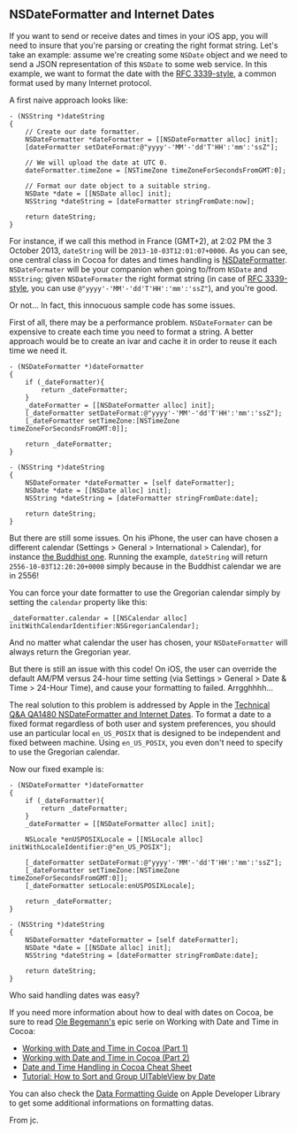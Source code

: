 ## NSDateFormatter and Internet Dates

If you want to send or receive dates and times in your iOS app, you will need to insure that you're parsing or creating the right format string. Let's take an example: assume we're creating some `NSDate` object and we need to send a JSON representation of this `NSDate` to some web service. In this example, we want to format the date with the [RFC 3339-style][], a common format used by many Internet protocol.

A first naive approach looks like:

	- (NSString *)dateString
	{
		// Create our date formatter.
		NSDateFormatter *dateFormatter = [[NSDateFormatter alloc] init];
		[dateFormatter setDateFormat:@"yyyy'-'MM'-'dd'T'HH':'mm':'ssZ"];
	
		// We will upload the date at UTC 0.
    	dateFormatter.timeZone = [NSTimeZone timeZoneForSecondsFromGMT:0];
    
	    // Format our date object to a suitable string.
    	NSDate *date = [[NSDate alloc] init];
	    NSString *dateString = [dateFormatter stringFromDate:now];
 
 		return dateString;
	}

For instance, if we call this method in France (GMT+2), at 2:02 PM the 3 October 2013, `dateString` will be `2013-10-03T12:01:07+0000`. As you can see, one central class in Cocoa for dates and times handling is [NSDateFormatter][]. `NSDateFormater` will be your companion when going to/from `NSDate` and `NSString`; given `NSDateFormater` the right format string (in case of [RFC 3339-style][], you can use `@"yyyy'-'MM'-'dd'T'HH':'mm':'ssZ"`), and you're good.

Or not... In fact, this innocuous sample code has some issues.

First of all, there may be a performance problem. `NSDateFormater` can be expensive to create each time you need to format a string. A better approach would be to create an ivar and cache it in order to reuse it each time we need it.

	- (NSDateFormatter *)dateFormatter
	{
		if (_dateFormatter){
			return _dateFormatter;
		}
		_dateFormatter = [[NSDateFormatter alloc] init];
		[_dateFormatter setDateFormat:@"yyyy'-'MM'-'dd'T'HH':'mm':'ssZ"];
	    [_dateFormatter setTimeZone:[NSTimeZone timeZoneForSecondsFromGMT:0]];

	    return _dateFormatter;
	}
	
	- (NSString *)dateString
	{
		NSDateFormater *dateFormatter = [self dateFormatter];
		NSDate *date = [[NSDate alloc] init];
	    NSString *dateString = [dateFormatter stringFromDate:date];
		
		return dateString;
	}
	
But there are still some issues. On his iPhone, the user can have chosen a different calendar (Settings > General > International > Calendar), for instance [the Buddhist one][]. Running the example, `dateString` will return `2556-10-03T12:20:20+0000` simply because in the Buddhist calendar we are in 2556! 

You can force your date formatter to use the Gregorian calendar simply by setting the `calendar` property like this:

	_dateFormatter.calendar = [[NSCalendar alloc] initWithCalendarIdentifier:NSGregorianCalendar];
	
And no matter what calendar the user has chosen, your `NSDateFormatter` will always return the Gregorian year. 

But there is still an issue with this code! On iOS, the user can override the default AM/PM versus 24-hour time setting (via Settings > General > Date & Time > 24-Hour Time), and cause your formatting to failed. Arrgghhhh...

The real solution to this problem is addressed by Apple in the [Technical Q&A QA1480 NSDateFormatter and Internet Dates][]. To format a date to a fixed format regardless of both user and system preferences, you should use an particular local `en_US_POSIX` that is designed to be independent and fixed between machine. Using `en_US_POSIX`, you even don't need to specify to use the Gregorian calendar.

Now our fixed example is:

	- (NSDateFormatter *)dateFormatter
	{
		if (_dateFormatter){
			return _dateFormatter;
		}
		_dateFormatter = [[NSDateFormatter alloc] init];
		
		NSLocale *enUSPOSIXLocale = [[NSLocale alloc] initWithLocaleIdentifier:@"en_US_POSIX"];

		[_dateFormatter setDateFormat:@"yyyy'-'MM'-'dd'T'HH':'mm':'ssZ"];
	    [_dateFormatter setTimeZone:[NSTimeZone timeZoneForSecondsFromGMT:0]];
	    [_dateFormatter setLocale:enUSPOSIXLocale];
	    
	    return _dateFormatter;
	}
	
	- (NSString *)dateString
	{
		NSDateFormatter *dateFormatter = [self dateFormatter];
		NSDate *date = [[NSDate alloc] init];
	    NSString *dateString = [dateFormatter stringFromDate:date];
		
		return dateString;
	}
	
Who said handling dates was easy?

If you need more information about how to deal with dates on Cocoa, be sure to read [Ole Begemann's][] epic serie on Working with Date and Time in Cocoa:

- [Working with Date and Time in Cocoa (Part 1)][]
- [Working with Date and Time in Cocoa (Part 2)][]
- [Date and Time Handling in Cocoa Cheat Sheet][]
- [Tutorial: How to Sort and Group UITableView by Date][]

You can also check the [Data Formatting Guide][] on Apple Developer Library to get some additional informations on formatting datas.
  
From jc.

[RFC 3339-style]: http://www.ietf.org/rfc/rfc3339.txt
[Technical Q&A QA1480 NSDateFormatter and Internet Dates]: https://developer.apple.com/library/ios/qa/qa1480/_index.html
[Working with Date and Time in Cocoa (Part 1)]: http://oleb.net/blog/2011/11/working-with-date-and-time-in-cocoa-part-1/
[Working with Date and Time in Cocoa (Part 2)]: http://oleb.net/blog/2011/11/working-with-date-and-time-in-cocoa-part-2/
[Date and Time Handling in Cocoa Cheat Sheet]: http://oleb.net/blog/2011/11/date-and-time-in-cocoa-cheat-sheet/
[Tutorial: How to Sort and Group UITableView by Date]: http://oleb.net/blog/2011/12/tutorial-how-to-sort-and-group-uitableview-by-date/
[Ole Begemann's]: http://twitter.com/olebegemann
[the Buddhist one]: http://en.wikipedia.org/wiki/Buddhist_calendar
[NSDateFormatter]: https://developer.apple.com/library/mac/documentation/Cocoa/Reference/Foundation/Classes/NSDateFormatter_Class/Reference/Reference.html
[Data Formatting Guide]: https://developer.apple.com/library/mac/documentation/Cocoa/Conceptual/DataFormatting/DataFormatting.html#//apple_ref/doc/uid/10000029i


